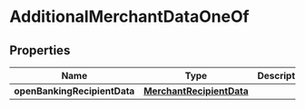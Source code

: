

# AdditionalMerchantDataOneOf


## Properties

| Name | Type | Description | Notes |
|------------ | ------------- | ------------- | -------------|
|**openBankingRecipientData** | [**MerchantRecipientData**](MerchantRecipientData.md) |  |  |



